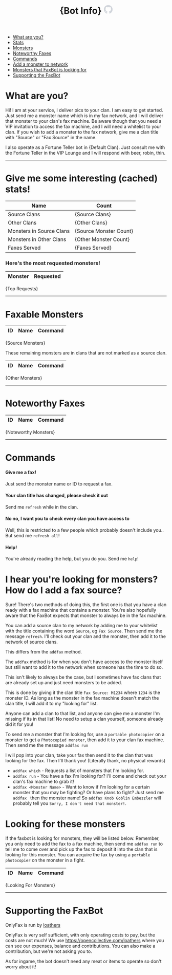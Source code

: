 <header><h1>{Bot Info} <a href="https://github.com/loathers/OnlyFax"><svg xlns="http://www.w3.org/2000/svg" viewBox="0 0 496 512" style="fill:rgb(209,213,219); height: 1em;"><path d="M165.9 397.4c0 2-2.3 3.6-5.2 3.6-3.3.3-5.6-1.3-5.6-3.6 0-2 2.3-3.6 5.2-3.6 3-.3 5.6 1.3 5.6 3.6m-31.1-4.5c-.7 2 1.3 4.3 4.3 4.9 2.6 1 5.6 0 6.2-2s-1.3-4.3-4.3-5.2c-2.6-.7-5.5.3-6.2 2.3m44.2-1.7c-2.9.7-4.9 2.6-4.6 4.9.3 2 2.9 3.3 5.9 2.6 2.9-.7 4.9-2.6 4.6-4.6-.3-1.9-3-3.2-5.9-2.9M244.8 8C106.1 8 0 113.3 0 252c0 110.9 69.8 205.8 169.5 239.2 12.8 2.3 17.3-5.6 17.3-12.1 0-6.2-.3-40.4-.3-61.4 0 0-70 15-84.7-29.8 0 0-11.4-29.1-27.8-36.6 0 0-22.9-15.7 1.6-15.4 0 0 24.9 2 38.6 25.8 21.9 38.6 58.6 27.5 72.9 20.9 2.3-16 8.8-27.1 16-33.7-55.9-6.2-112.3-14.3-112.3-110.5 0-27.5 7.6-41.3 23.6-58.9-2.6-6.5-11.1-33.3 2.6-67.9 20.9-6.5 69 27 69 27 20-5.6 41.5-8.5 62.8-8.5s42.8 2.9 62.8 8.5c0 0 48.1-33.6 69-27 13.7 34.7 5.2 61.4 2.6 67.9 16 17.7 25.8 31.5 25.8 58.9 0 96.5-58.9 104.2-114.8 110.5 9.2 7.9 17 22.9 17 46.4 0 33.7-.3 75.4-.3 83.6 0 6.5 4.6 14.4 17.3 12.1C428.2 457.8 496 362.9 496 252 496 113.3 383.5 8 244.8 8M97.2 352.9c-1.3 1-1 3.3.7 5.2 1.6 1.6 3.9 2.3 5.2 1 1.3-1 1-3.3-.7-5.2-1.6-1.6-3.9-2.3-5.2-1m-10.8-8.1c-.7 1.3.3 2.9 2.3 3.9 1.6 1 3.6.7 4.3-.7.7-1.3-.3-2.9-2.3-3.9-2-.6-3.6-.3-4.3.7m32.4 35.6c-1.6 1.3-1 4.3 1.3 6.2 2.3 2.3 5.2 2.6 6.5 1 1.3-1.3.7-4.3-1.3-6.2-2.2-2.3-5.2-2.6-6.5-1m-11.4-14.7c-1.6 1-1.6 3.6 0 5.9 1.6 2.3 4.3 3.3 5.6 2.3 1.6-1.3 1.6-3.9 0-6.2-1.4-2.3-4-3.3-5.6-2"></path></svg></a></h1></header>

- [What are you?](#whoami)
- [Stats](#stats)
- [Monsters](#monsters)
- [Noteworthy Faxes](#noteworthy)
- [Commands](#commands)
- [Add a monster to network](#faxsource)
- [Monsters that FaxBot is looking for](#lookingfor)
- [Supporting the FaxBot](#supporting)

# What are you?<a id="whoami"></a>

Hi! I am at your service, I deliver pics to your clan.
I am easy to get started. Just send me a monster name which is in my fax network, and I will deliver that monster to your clan's fax machine.
Be aware though that you need a VIP invitation to access the fax machine, and I will need a whitelist to your clan.
If you wish to add a monster to the fax network, give me a clan title with "Source" or "Fax Source" in the name.

I also operate as a Fortune Teller bot in {Default Clan}.
Just consult me with the Fortune Teller in the VIP Lounge and I will respond with beer, robin, thin.

---

# Give me some interesting (cached) stats!<a id="stats"></a>

| Name                     | Count                  |
| ------------------------ | ---------------------- |
| Source Clans             | {Source Clans}         |
| Other Clans              | {Other Clans}          |
| Monsters in Source Clans | {Source Monster Count} |
| Monsters in Other Clans  | {Other Monster Count}  |
| Faxes Served             | {Faxes Served}         |

### Here's the most requested monsters!

| Monster | Requested |
| ------- | --------- |
{Top Requests}

---

# Faxable Monsters<a id="monsters"></a>

| ID  | Name | Command |
| --- | ---- | ------- |
{Source Monsters}

These remaining monsters are in clans that are not marked as a source clan.

| ID  | Name | Command |
| --- | ---- | ------- |
{Other Monsters}

---

# Noteworthy Faxes<a id="noteworthy"></a>

| ID  | Name | Command |
| --- | ---- | ------- |
{Noteworthy Monsters}

---

# Commands<a id="commands"></a>

#### Give me a fax!

Just send the monster name or ID to request a fax.

#### Your clan title has changed, please check it out

Send me `refresh` while in the clan.

#### No no, I want you to check every clan you have access to

Well, this is restricted to a few people which probably doesn't include you.. But send me `refresh all`!

#### Help!

You're already reading the help, but you do you. Send me `help`!

# I hear you're looking for monsters? How do I add a fax source?<a id="faxsource"></a>

Sure! There's two methods of doing this, the first one is that you have a clan ready with a fax machine that contains a monster.
You're also hopefully aware that the FaxBot expects that monster to always be in the fax machine.

You can add a source clan to my network by adding me to your whitelist with the title containing the word `Source`, eg `Fax Source`. Then send me the message `refresh`. I'll check out your clan and the monster, then add it to the network of source clans.

This differs from the `addfax` method.

The `addfax` method is for when you don't have access to the monster itself but still want to add it to the network when someone has the time to do so.

This isn't likely to always be the case, but I sometimes have fax clans that are already set up and just need monsters to be added.

This is done by giving it the clan title `Fax Source: M1234` where `1234` is the monster ID. As long as the monster in the fax machine doesn't match the clan title, I will add it to my "looking for" list.

Anyone can add a clan to that list, and anyone can give me a monster I'm missing if its in that list! No need to setup a clan yourself, someone already did it for you!

To send me a monster that I'm looking for, use a `portable photocopier` on a monster to get a `Photocopied monster`, then add it to your clan fax machine. Then send me the message `addfax run`

I will pop into your clan, take your fax then send it to the clan that was looking for the fax. Then I'll thank you! (Literally thank, no physical rewards)

- `addfax which` - Requests a list of monsters that I'm looking for.
- `addfax run` - You have a fax I'm looking for? I'll come and check out your clan's fax machine to grab it!
- `addfax <Monster Name>` - Want to know if I'm looking for a certain monster that you may be fighting? Or have plans to fight? Just send me `addfax ` then the monster name! So `addfax Knob Goblin Embezzler` will probably tell you `Sorry, I don't need that monster!`.


# Looking for these monsters<a id="lookingfor"></a>

If the faxbot is looking for monsters, they will be listed below.
Remember, you only need to add the fax to a fax machine, then send me `addfax run` to tell me to come over and pick up the fax to deposit it into the clan that is looking for this monster. You can acquire the fax by using a `portable photocopier` on the monster in a fight.

| ID  | Name | Command |
| --- | ---- | ------- |
{Looking For Monsters}

---

# Supporting the FaxBot<a id="supporting"></a>

OnlyFax is run by [loathers](https://www.loathers.net/)

OnlyFax is very self sufficient, with only operating costs to pay, but the costs are not much!
We use https://opencollective.com/loathers where you can see our expenses, balance and contributions.
You can also make a contribution, but we're not asking you to.

As for ingame, the bot doesn't need any meat or items to operate so don't worry about it!
